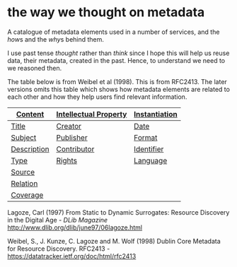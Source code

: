 # the way we thought on metadata

A catalogue of metadata elements used in a number of services, and the
*how*s and the *why*s behind them.

I use past tense *thought* rather than *think* since I hope this will
help us reuse data, their metadata, created in the past. Hence, to
understand we need to we reasoned then.

The table below is from Weibel et al (1998). This is from RFC2413. The
later versions omits this table which shows how metadata elements are
related to each other and how they help users find relevant
information.


|[Content](content/README.md)|[Intellectual Property](intellectual-property/README.md)|[Instantiation](instantiation/README.md)|
| ------------ |:--------------------- |:------------- |
| [Title](content/README.md#title)|[Creator](intellectual-property/README.md#creator)|[Date](instantiation/README.md#date)|
| [Subject](content/README.md#subject)|[Publisher](intellectual-property/README.md#publisher)|[Format](instantiation/README.md#format)|
| [Description](content/README.md#description)|[Contributor](intellectual-property/README.md#contributor)|[Identifier](instantiation/README.md#identifier)    |
| [Type](content/README.md#type)|[Rights](intellectual-property/README.md#rights)|[Language](instantiation/README.md#language)|
| [Source](content/README.md#source)|
| [Relation](content/README.md#relation)|
| [Coverage](content/README.md#coverage)|


Lagoze, Carl (1997) From Static to Dynamic Surrogates: Resource Discovery in the Digital Age - *DLib Magazine* 
http://www.dlib.org/dlib/june97/06lagoze.html

Weibel, S., J. Kunze, C. Lagoze and M. Wolf (1998) Dublin Core Metadata for Resource Discovery. RFC2413 -
https://datatracker.ietf.org/doc/html/rfc2413
                                                   















